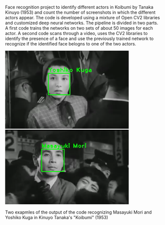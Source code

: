 Face recognition project to identify different actors in Koibumi by Tanaka Kinuyo (1953) and count the number of screenshots in which the different actors appear. The code is developed using a mixture of Open CV2 libraries and customized deep neural networks. The pipeline is divided in two parts. A first code trains the networks on two sets of about 50 images for each actor. A second code scans through a video, uses the CV2 libraries to identify the presence of a face and use the previously trained network to recognize if the identified face belogns to one of the two actors. 
<p>
<p>
<img src="https://github.com/ecancellieri/Face_Recognition_Koibumi/blob/master/Yoshiko_Kuga.png" width="400">
<img src="https://github.com/ecancellieri/Face_Recognition_Koibumi/blob/master/Masayuki_Mori.png" width="400">
<p>
<p>
<p>
Two exapmles of the output of the code recognizing Masayuki Mori and Yoshiko Kuga in Kinuyo Tanaka's "Koibumi" (1953)
